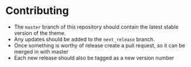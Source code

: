 # Contributing

- The `master` branch of this repository should contain the latest stable version of the theme.
- Any updates should be added to the `next_release` branch.
- Once something is worthy of release create a pull request, so it can be merged in with master
- Each new release should also be tagged as a new version number
